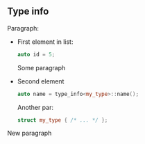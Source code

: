 ## Type info

Paragraph:

* First element in list:
  
  ```cpp
  auto id = 5;
  ```
  
  Some paragraph
  
* Second element
  
  ```cpp
  auto name = type_info<my_type>::name();
  ```
  
  Another par:
  
  ```cpp
  struct my_type { /* ... */ };
  ```

New paragraph
